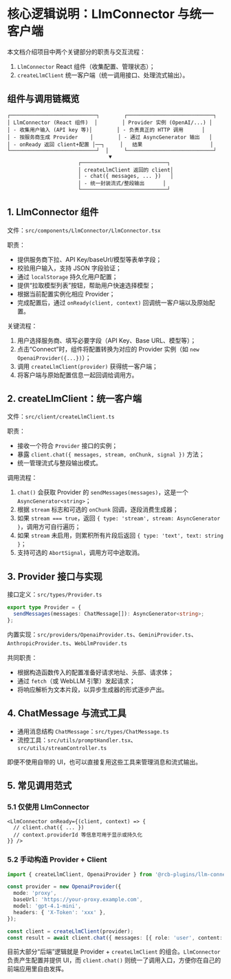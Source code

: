 # 核心逻辑说明：LlmConnector 与统一客户端

本文档介绍项目中两个关键部分的职责与交互流程：

1. `LlmConnector` React 组件（收集配置、管理状态）；
2. `createLlmClient` 统一客户端（统一调用接口、处理流式输出）。

## 组件与调用链概览

```
┌────────────────────────────┐        ┌────────────────────────────┐
│ LlmConnector (React 组件)  │        │ Provider 实例 (OpenAI/...) │
│ - 收集用户输入 (API key 等)│        │ - 负责真正的 HTTP 调用      │
│ - 按服务商生成 Provider    │        │ - 通过 AsyncGenerator 输出   │
│ - onReady 返回 client+配置 │──┐     │   结果                      │
└────────────────────────────┘  │     └────────────────────────────┘
                                 ▼
                       ┌────────────────────────────┐
                       │ createLlmClient 返回的 client│
                       │ - chat({ messages, ... })   │
                       │ - 统一封装流式/整段输出      │
                       └────────────────────────────┘
```

## 1. LlmConnector 组件

文件：`src/components/LlmConnector/LlmConnector.tsx`

职责：
- 提供服务商下拉、API Key/baseUrl/模型等表单字段；
- 校验用户输入，支持 JSON 字段验证；
- 通过 `localStorage` 持久化用户配置；
- 提供“拉取模型列表”按钮，帮助用户快速选择模型；
- 根据当前配置实例化相应 Provider；
- 完成配置后，通过 `onReady(client, context)` 回调统一客户端以及原始配置。

关键流程：
1. 用户选择服务商、填写必要字段（API Key、Base URL、模型等）；
2. 点击“Connect”时，组件将配置转换为对应的 Provider 实例（如 `new OpenaiProvider({...})`）；
3. 调用 `createLlmClient(provider)` 获得统一客户端；
4. 将客户端与原始配置信息一起回调给调用方。

## 2. createLlmClient：统一客户端

文件：`src/client/createLlmClient.ts`

职责：
- 接收一个符合 `Provider` 接口的实例；
- 暴露 `client.chat({ messages, stream, onChunk, signal })` 方法；
- 统一管理流式与整段输出模式。

调用流程：
1. `chat()` 会获取 Provider 的 `sendMessages(messages)`，这是一个 `AsyncGenerator<string>`；
2. 根据 `stream` 标志和可选的 `onChunk` 回调，逐段消费生成器；
3. 如果 `stream === true`，返回 `{ type: 'stream', stream: AsyncGenerator }`，调用方可自行遍历；
4. 如果 `stream` 未启用，则累积所有片段后返回 `{ type: 'text', text: string }`；
5. 支持可选的 `AbortSignal`，调用方可中途取消。

## 3. Provider 接口与实现

接口定义：`src/types/Provider.ts`

```ts
export type Provider = {
  sendMessages(messages: ChatMessage[]): AsyncGenerator<string>;
};
```

内置实现：`src/providers/OpenaiProvider.ts`、`GeminiProvider.ts`、`AnthropicProvider.ts`、`WebLlmProvider.ts`

共同职责：
- 根据构造函数传入的配置准备好请求地址、头部、请求体；
- 通过 `fetch`（或 WebLLM 引擎）发起请求；
- 将响应解析为文本片段，以异步生成器的形式逐步产出。

## 4. ChatMessage 与流式工具

- 通用消息结构 `ChatMessage`：`src/types/ChatMessage.ts`
- 流控工具：`src/utils/promptHandler.tsx`、`src/utils/streamController.ts`

即便不使用自带的 UI，也可以直接复用这些工具来管理消息和流式输出。

## 5. 常见调用范式

### 5.1 仅使用 LlmConnector

```tsx
<LlmConnector onReady={(client, context) => {
  // client.chat({ ... })
  // context.providerId 等信息可用于显示或持久化
}} />
```

### 5.2 手动构造 Provider + Client

```ts
import { createLlmClient, OpenaiProvider } from '@rcb-plugins/llm-connector';

const provider = new OpenaiProvider({
  mode: 'proxy',
  baseUrl: 'https://your-proxy.example.com',
  model: 'gpt-4.1-mini',
  headers: { 'X-Token': 'xxx' },
});

const client = createLlmClient(provider);
const result = await client.chat({ messages: [{ role: 'user', content: 'Hello!' }] });
```

目前大部分“后端”逻辑就是 Provider + `createLlmClient` 的组合。`LlmConnector` 负责产生配置并提供 UI，而 `client.chat()` 则统一了调用入口，方便你在自己的前端应用里自由发挥。
